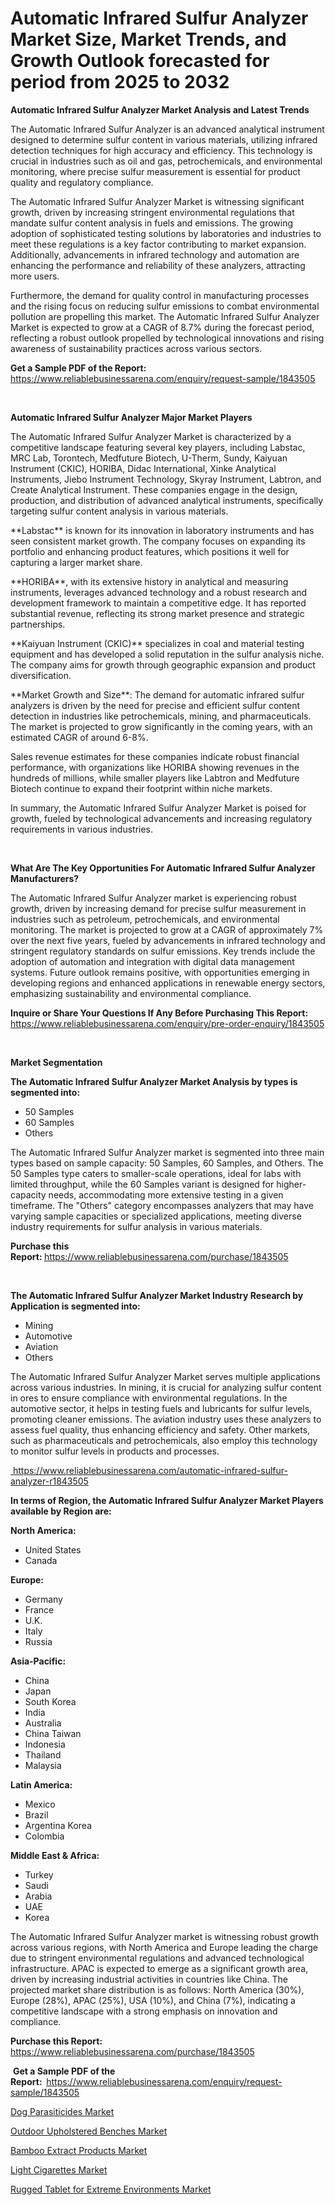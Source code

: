 <p><h1>Automatic Infrared Sulfur Analyzer Market Size, Market Trends, and Growth Outlook forecasted for period from 2025 to 2032</h1></p><p><strong>Automatic Infrared Sulfur Analyzer Market Analysis and Latest Trends</strong></p>
<p><p>The Automatic Infrared Sulfur Analyzer is an advanced analytical instrument designed to determine sulfur content in various materials, utilizing infrared detection techniques for high accuracy and efficiency. This technology is crucial in industries such as oil and gas, petrochemicals, and environmental monitoring, where precise sulfur measurement is essential for product quality and regulatory compliance.</p><p>The Automatic Infrared Sulfur Analyzer Market is witnessing significant growth, driven by increasing stringent environmental regulations that mandate sulfur content analysis in fuels and emissions. The growing adoption of sophisticated testing solutions by laboratories and industries to meet these regulations is a key factor contributing to market expansion. Additionally, advancements in infrared technology and automation are enhancing the performance and reliability of these analyzers, attracting more users.</p><p>Furthermore, the demand for quality control in manufacturing processes and the rising focus on reducing sulfur emissions to combat environmental pollution are propelling this market. The Automatic Infrared Sulfur Analyzer Market is expected to grow at a CAGR of 8.7% during the forecast period, reflecting a robust outlook propelled by technological innovations and rising awareness of sustainability practices across various sectors.</p></p>
<p><strong>Get a Sample PDF of the Report:&nbsp;</strong> <a href="https://www.reliablebusinessarena.com/enquiry/request-sample/1843505?utm_campaign=1990&utm_medium=2&utm_source=Github&utm_content=ia&utm_term=28022025&utm_id=automatic-infrared-sulfur-analyzer">https://www.reliablebusinessarena.com/enquiry/request-sample/1843505</a></p>
<p>&nbsp;</p>
<p><strong>Automatic Infrared Sulfur Analyzer Major Market Players</strong></p>
<p><p>The Automatic Infrared Sulfur Analyzer Market is characterized by a competitive landscape featuring several key players, including Labstac, MRC Lab, Torontech, Medfuture Biotech, U-Therm, Sundy, Kaiyuan Instrument (CKIC), HORIBA, Didac International, Xinke Analytical Instruments, Jiebo Instrument Technology, Skyray Instrument, Labtron, and Create Analytical Instrument. These companies engage in the design, production, and distribution of advanced analytical instruments, specifically targeting sulfur content analysis in various materials.</p><p>**Labstac** is known for its innovation in laboratory instruments and has seen consistent market growth. The company focuses on expanding its portfolio and enhancing product features, which positions it well for capturing a larger market share.</p><p>**HORIBA**, with its extensive history in analytical and measuring instruments, leverages advanced technology and a robust research and development framework to maintain a competitive edge. It has reported substantial revenue, reflecting its strong market presence and strategic partnerships.</p><p>**Kaiyuan Instrument (CKIC)** specializes in coal and material testing equipment and has developed a solid reputation in the sulfur analysis niche. The company aims for growth through geographic expansion and product diversification.</p><p>**Market Growth and Size**: The demand for automatic infrared sulfur analyzers is driven by the need for precise and efficient sulfur content detection in industries like petrochemicals, mining, and pharmaceuticals. The market is projected to grow significantly in the coming years, with an estimated CAGR of around 6-8%. </p><p>Sales revenue estimates for these companies indicate robust financial performance, with organizations like HORIBA showing revenues in the hundreds of millions, while smaller players like Labtron and Medfuture Biotech continue to expand their footprint within niche markets.</p><p>In summary, the Automatic Infrared Sulfur Analyzer Market is poised for growth, fueled by technological advancements and increasing regulatory requirements in various industries.</p></p>
<p>&nbsp;</p>
<p><strong>What Are The Key Opportunities For Automatic Infrared Sulfur Analyzer Manufacturers?</strong></p>
<p><p>The Automatic Infrared Sulfur Analyzer market is experiencing robust growth, driven by increasing demand for precise sulfur measurement in industries such as petroleum, petrochemicals, and environmental monitoring. The market is projected to grow at a CAGR of approximately 7% over the next five years, fueled by advancements in infrared technology and stringent regulatory standards on sulfur emissions. Key trends include the adoption of automation and integration with digital data management systems. Future outlook remains positive, with opportunities emerging in developing regions and enhanced applications in renewable energy sectors, emphasizing sustainability and environmental compliance.</p></p>
<p><strong>Inquire or Share Your Questions If Any Before Purchasing This Report:</strong> <a href="https://www.reliablebusinessarena.com/enquiry/pre-order-enquiry/1843505?utm_campaign=1990&utm_medium=2&utm_source=Github&utm_content=ia&utm_term=28022025&utm_id=automatic-infrared-sulfur-analyzer">https://www.reliablebusinessarena.com/enquiry/pre-order-enquiry/1843505</a></p>
<p>&nbsp;</p>
<p><strong>Market Segmentation</strong></p>
<p><strong>The Automatic Infrared Sulfur Analyzer Market Analysis by types is segmented into:</strong></p>
<p><ul><li>50 Samples</li><li>60 Samples</li><li>Others</li></ul></p>
<p><p>The Automatic Infrared Sulfur Analyzer market is segmented into three main types based on sample capacity: 50 Samples, 60 Samples, and Others. The 50 Samples type caters to smaller-scale operations, ideal for labs with limited throughput, while the 60 Samples variant is designed for higher-capacity needs, accommodating more extensive testing in a given timeframe. The "Others" category encompasses analyzers that may have varying sample capacities or specialized applications, meeting diverse industry requirements for sulfur analysis in various materials.</p></p>
<p><strong>Purchase this Report:&nbsp;</strong><a href="https://www.reliablebusinessarena.com/purchase/1843505?utm_campaign=1990&utm_medium=2&utm_source=Github&utm_content=ia&utm_term=28022025&utm_id=automatic-infrared-sulfur-analyzer">https://www.reliablebusinessarena.com/purchase/1843505</a></p>
<p>&nbsp;</p>
<p><strong>The Automatic Infrared Sulfur Analyzer Market Industry Research by Application is segmented into:</strong></p>
<p><ul><li>Mining</li><li>Automotive</li><li>Aviation</li><li>Others</li></ul></p>
<p><p>The Automatic Infrared Sulfur Analyzer Market serves multiple applications across various industries. In mining, it is crucial for analyzing sulfur content in ores to ensure compliance with environmental regulations. In the automotive sector, it helps in testing fuels and lubricants for sulfur levels, promoting cleaner emissions. The aviation industry uses these analyzers to assess fuel quality, thus enhancing efficiency and safety. Other markets, such as pharmaceuticals and petrochemicals, also employ this technology to monitor sulfur levels in products and processes.</p></p>
<p><a href="https://www.reliablebusinessarena.com/automatic-infrared-sulfur-analyzer-r1843505?utm_campaign=1990&utm_medium=2&utm_source=Github&utm_content=ia&utm_term=28022025&utm_id=automatic-infrared-sulfur-analyzer">&nbsp;https://www.reliablebusinessarena.com/automatic-infrared-sulfur-analyzer-r1843505</a></p>
<p><strong>In terms of Region, the Automatic Infrared Sulfur Analyzer Market Players available by Region are:</strong></p>
<p>
    <p> <strong> North America: </strong>
        <ul>
            <li>United States</li>
            <li>Canada</li>
        </ul>
        </p> 
    <p> <strong> Europe: </strong>
        <ul>
            <li>Germany</li>
            <li>France</li>
            <li>U.K.</li>
            <li>Italy</li>
            <li>Russia</li>
        </ul>
        </p> 
    <p> <strong> Asia-Pacific: </strong>
        <ul>
            <li>China</li>
            <li>Japan</li>
            <li>South Korea</li>
            <li>India</li>
            <li>Australia</li>
            <li>China Taiwan</li>
            <li>Indonesia</li>
            <li>Thailand</li>
            <li>Malaysia</li>
        </ul>
        </p> 
    <p> <strong> Latin America: </strong>
        <ul>
            <li>Mexico</li>
            <li>Brazil</li>
            <li>Argentina Korea</li>
            <li>Colombia</li>
        </ul>
        </p> 
    <p> <strong> Middle East & Africa: </strong>
        <ul>
            <li>Turkey</li>
            <li>Saudi</li>
            <li>Arabia</li>
            <li>UAE</li>
            <li>Korea</li>
        </ul>
    </p>
    </p>
<p><p>The Automatic Infrared Sulfur Analyzer market is witnessing robust growth across various regions, with North America and Europe leading the charge due to stringent environmental regulations and advanced technological infrastructure. APAC is expected to emerge as a significant growth area, driven by increasing industrial activities in countries like China. The projected market share distribution is as follows: North America (30%), Europe (28%), APAC (25%), USA (10%), and China (7%), indicating a competitive landscape with a strong emphasis on innovation and compliance.</p></p>
<p><strong>Purchase this Report: </strong><a href="https://www.reliablebusinessarena.com/purchase/1843505?utm_campaign=1990&utm_medium=2&utm_source=Github&utm_content=ia&utm_term=28022025&utm_id=automatic-infrared-sulfur-analyzer">https://www.reliablebusinessarena.com/purchase/1843505</a></p>
<p>&nbsp;<strong>Get a Sample PDF of the Report:&nbsp;&nbsp;</strong><a href="https://www.reliablebusinessarena.com/enquiry/request-sample/1843505?utm_campaign=1990&utm_medium=2&utm_source=Github&utm_content=ia&utm_term=28022025&utm_id=automatic-infrared-sulfur-analyzer">https://www.reliablebusinessarena.com/enquiry/request-sample/1843505</a></p>
<p><strong></strong></p>
<p><p><a href="https://github.com/shondapmbau/Market-Research-Report-List-1/blob/main/dog-parasiticides-market.md?utm_campaign=1990&utm_medium=2&utm_source=Github&utm_content=ia&utm_term=28022025&utm_id=automatic-infrared-sulfur-analyzer">Dog Parasiticides Market</a></p><p><a href="https://github.com/rahu1506/Market-Research-Report-List-6/blob/main/outdoor-upholstered-benches-market.md?utm_campaign=1990&utm_medium=2&utm_source=Github&utm_content=ia&utm_term=28022025&utm_id=automatic-infrared-sulfur-analyzer">Outdoor Upholstered Benches Market</a></p><p><a href="https://github.com/FassouRP/Market-Research-Report-List-7/blob/main/bamboo-extract-products-market.md?utm_campaign=1990&utm_medium=2&utm_source=Github&utm_content=ia&utm_term=28022025&utm_id=automatic-infrared-sulfur-analyzer">Bamboo Extract Products Market</a></p><p><a href="https://github.com/MonroeBullock54/Market-Research-Report-List-1/blob/main/light-cigarettes-market.md?utm_campaign=1990&utm_medium=2&utm_source=Github&utm_content=ia&utm_term=28022025&utm_id=automatic-infrared-sulfur-analyzer">Light Cigarettes Market</a></p><p><a href="https://github.com/skerretflossie9297/Market-Research-Report-List-1/blob/main/rugged-tablet-for-extreme-environments-market.md?utm_campaign=1990&utm_medium=2&utm_source=Github&utm_content=ia&utm_term=28022025&utm_id=automatic-infrared-sulfur-analyzer">Rugged Tablet for Extreme Environments Market</a></p></p>